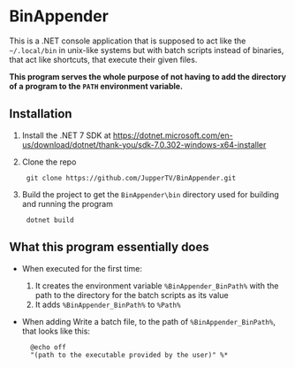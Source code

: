 # BinAppender

This is a .NET console application that is supposed to act like the `~/.local/bin` in unix-like systems but with batch scripts instead of binaries, that act like shortcuts, that execute their given files.

**This program serves the whole purpose of not having to add the directory of a program to the `PATH` environment variable.**

## Installation

1. Install the .NET 7 SDK at <https://dotnet.microsoft.com/en-us/download/dotnet/thank-you/sdk-7.0.302-windows-x64-installer>

2. Clone the repo

        git clone https://github.com/JupperTV/BinAppender.git

3. Build the project to get the `BinAppender\bin` directory used for building and running the program

        dotnet build

## What this program essentially does

- When executed for the first time:
   1. It creates the environment variable `%BinAppender_BinPath%` with the path to the directory for the batch scripts as its value
   2. It adds `%BinAppender_BinPath%` to `%Path%`
- When adding Write a batch file, to the path of `%BinAppender_BinPath%`, that looks like this:

        @echo off
        "(path to the executable provided by the user)" %*
